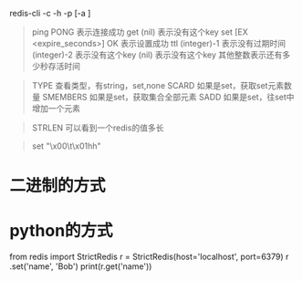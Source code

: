 redis-cli -c -h <ip> -p <port> [-a <password>] <cmd> 

>ping
PONG 表示连接成功
>get <keyname>
(nil) 表示没有这个key
>set <keyname> <keyvalue> [EX <expire_seconds>]
OK 表示设置成功
>ttl <keyname>
(integer)-1 表示没有过期时间
(integer)-2 表示没有这个key
(nil) 表示没有这个key
其他整数表示还有多少秒存活时间

>TYPE <keyname>
查看类型，有string，set,none
>SCARD <keyname>
如果是set，获取set元素数量
>SMEMBERS <keyname>
如果是set，获取集合全部元素
>SADD <keyname> <value>
如果是set，往set中增加一个元素

>STRLEN <keyname>
可以看到一个redis的值多长


>set <keyname> "\x00\t\x01hh"
# 二进制的方式



# python的方式
from redis import StrictRedis
r = StrictRedis(host='localhost', port=6379)
r .set('name', 'Bob') 
print(r.get('name'))